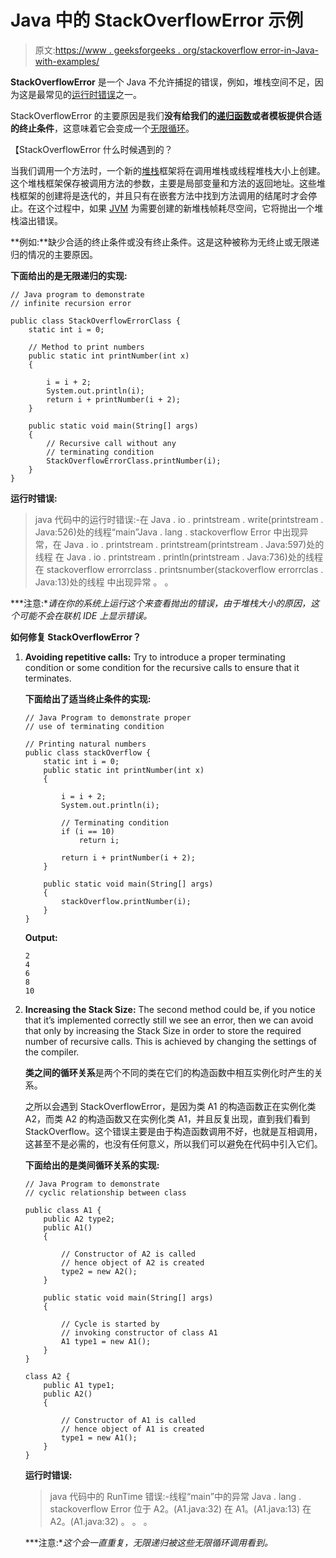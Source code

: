 # Java 中的 StackOverflowError 示例

> 原文:[https://www . geeksforgeeks . org/stackoverflow error-in-Java-with-examples/](https://www.geeksforgeeks.org/stackoverflowerror-in-java-with-examples/)

**StackOverflowError** 是一个 Java 不允许捕捉的错误，例如，堆栈空间不足，因为这是最常见的[运行时错误](https://www.geeksforgeeks.org/difference-between-compile-time-errors-and-runtime-errors/)之一。

StackOverflowError 的主要原因是我们**没有给我们的[递归函数](https://www.geeksforgeeks.org/recursive-functions/)或者模板提供合适的终止条件**，这意味着它会变成一个[无限循环](https://www.geeksforgeeks.org/infinite-loop-puzzles-java/)。

【StackOverflowError 什么时候遇到的？

当我们调用一个方法时，一个新的[堆栈](https://www.geeksforgeeks.org/java-virtual-machine-jvm-stack-area/)框架将在调用堆栈或线程堆栈大小上创建。这个堆栈框架保存被调用方法的参数，主要是局部变量和方法的返回地址。这些堆栈框架的创建将是迭代的，并且只有在嵌套方法中找到方法调用的结尾时才会停止。在这个过程中，如果 [JVM](https://www.geeksforgeeks.org/java-virtual-machine-jvm-stack-area/) 为需要创建的新堆栈帧耗尽空间，它将抛出一个堆栈溢出错误。

**例如:**缺少合适的终止条件或没有终止条件。这是这种被称为无终止或无限递归的情况的主要原因。

**下面给出的是无限递归的实现:**

```
// Java program to demonstrate
// infinite recursion error

public class StackOverflowErrorClass {
    static int i = 0;

    // Method to print numbers
    public static int printNumber(int x)
    {

        i = i + 2;
        System.out.println(i);
        return i + printNumber(i + 2);
    }

    public static void main(String[] args)
    {
        // Recursive call without any
        // terminating condition
        StackOverflowErrorClass.printNumber(i);
    }
}
```

**运行时错误:**

> java 代码中的运行时错误:-在 Java . io . printstream . write(printstream . Java:526)处的线程“main”Java . lang . stackoverflow Error
> 中出现异常，在 Java . io . printstream . printstream(printstream . Java:597)处的线程
> 在 Java . io . printstream . println(printstream . Java:736)处的线程
> 在 stackoverflow errorrclass . printsnumber(stackoverflow errorrclas . Java:13)处的线程
> 中出现异常
> 。
> 。

***注意:**请在你的系统上运行这个来查看抛出的错误，由于堆栈大小的原因，这个可能不会在联机 IDE 上显示错误。*

**如何修复 StackOverflowError？**

1.  **Avoiding repetitive calls:** Try to introduce a proper terminating condition or some condition for the recursive calls to ensure that it terminates.

    **下面给出了适当终止条件的实现:**

    ```
    // Java Program to demonstrate proper
    // use of terminating condition

    // Printing natural numbers
    public class stackOverflow {
        static int i = 0;
        public static int printNumber(int x)
        {

            i = i + 2;
            System.out.println(i);

            // Terminating condition
            if (i == 10)
                return i;

            return i + printNumber(i + 2);
        }

        public static void main(String[] args)
        {
            stackOverflow.printNumber(i);
        }
    }
    ```

    **Output:**

    ```
    2
    4
    6
    8
    10

    ```

2.  **Increasing the Stack Size:** The second method could be, if you notice that it’s implemented correctly still we see an error, then we can avoid that only by increasing the Stack Size in order to store the required number of recursive calls. This is achieved by changing the settings of the compiler.

    **类之间的循环关系**是两个不同的类在它们的构造函数中相互实例化时产生的关系。

    之所以会遇到 StackOverflowError，是因为类 A1 的构造函数正在实例化类 A2，而类 A2 的构造函数又在实例化类 A1，并且反复出现，直到我们看到 StackOverflow。这个错误主要是由于构造函数调用不好，也就是互相调用，这甚至不是必需的，也没有任何意义，所以我们可以避免在代码中引入它们。

    **下面给出的是类间循环关系的实现:**

    ```
    // Java Program to demonstrate
    // cyclic relationship between class

    public class A1 {
        public A2 type2;
        public A1()
        {

            // Constructor of A2 is called
            // hence object of A2 is created
            type2 = new A2();
        }

        public static void main(String[] args)
        {

            // Cycle is started by
            // invoking constructor of class A1
            A1 type1 = new A1();
        }
    }

    class A2 {
        public A1 type1;
        public A2()
        {

            // Constructor of A1 is called
            // hence object of A1 is created
            type1 = new A1();
        }
    }
    ```

    **运行时错误:**

    > java 代码中的 RunTime 错误:-线程“main”中的异常 Java . lang . stackoverflow Error
    > 位于 A2。<init>(A1.java:32)
    > 在 A1。<init>(A1.java:13)
    > 在 A2。<init>(A1.java:32)
    > 。
    > 。
    > 。</init></init></init>

    ***注意:**这个会一直重复，无限递归被这些无限循环调用看到。*